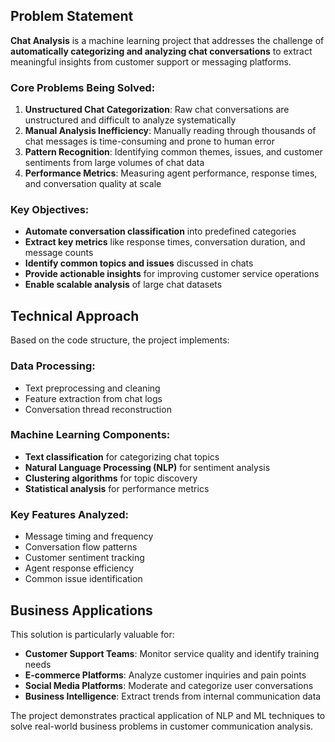 ## Problem Statement

**Chat Analysis** is a machine learning project that addresses the challenge of **automatically categorizing and analyzing chat conversations** to extract meaningful insights from customer support or messaging platforms.

### Core Problems Being Solved:

1. **Unstructured Chat Categorization**: Raw chat conversations are unstructured and difficult to analyze systematically
2. **Manual Analysis Inefficiency**: Manually reading through thousands of chat messages is time-consuming and prone to human error
3. **Pattern Recognition**: Identifying common themes, issues, and customer sentiments from large volumes of chat data
4. **Performance Metrics**: Measuring agent performance, response times, and conversation quality at scale

### Key Objectives:

- **Automate conversation classification** into predefined categories
- **Extract key metrics** like response times, conversation duration, and message counts
- **Identify common topics and issues** discussed in chats
- **Provide actionable insights** for improving customer service operations
- **Enable scalable analysis** of large chat datasets

## Technical Approach

Based on the code structure, the project implements:

### Data Processing:
- Text preprocessing and cleaning
- Feature extraction from chat logs
- Conversation thread reconstruction

### Machine Learning Components:
- **Text classification** for categorizing chat topics
- **Natural Language Processing (NLP)** for sentiment analysis
- **Clustering algorithms** for topic discovery
- **Statistical analysis** for performance metrics

### Key Features Analyzed:
- Message timing and frequency
- Conversation flow patterns
- Customer sentiment tracking
- Agent response efficiency
- Common issue identification

## Business Applications

This solution is particularly valuable for:
- **Customer Support Teams**: Monitor service quality and identify training needs
- **E-commerce Platforms**: Analyze customer inquiries and pain points
- **Social Media Platforms**: Moderate and categorize user conversations
- **Business Intelligence**: Extract trends from internal communication data

The project demonstrates practical application of NLP and ML techniques to solve real-world business problems in customer communication analysis.
